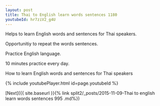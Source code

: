 ```yaml
---
layout: post
title: Thai to English learn words sentences 1180 
youtubeId: hr7ziV2_g4U
---
```

 
 
Helps to learn English words and sentences for Thai speakers.

Opportunitiy to repeat the words sentences. 

Practice English language. 
 
10 minutes practice every day. 
 
How to learn English words and sentences for Thai speakers 
 
{% include youtubePlayer.html id=page.youtubeId %}
 
 
[Next]({{ site.baseurl }}{% link  split2/_posts/2015-11-09-Thai to english learn words sentences 995 .md%})
 
